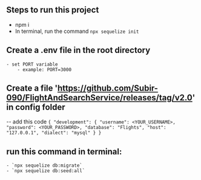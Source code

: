 ## Steps to run this project

- npm i
- In terminal, run the command `npx sequelize init`

## Create a .env file in the root directory
    - set PORT variable
        - example: PORT=3000

## Create a file 'https://github.com/Subir-090/FlightAndSearchService/releases/tag/v2.0' in config folder
 -- add this code
        `
            {
                "development": {
                    "username": <YOUR_USERNAME>,
                    "password": <YOUR_PASSWORD>,
                    "database": "Flights",
                    "host": "127.0.0.1",
                    "dialect": "mysql"
                }
            }
        `

## run this command in terminal:
    - `npx sequelize db:migrate` 
    - `npx sequelize db:seed:all`    

    